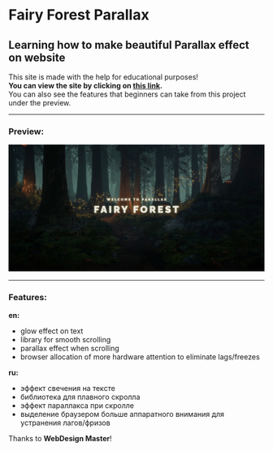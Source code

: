 # Fairy Forest Parallax

## Learning how to make beautiful Parallax effect on website
This site is made with the help for educational purposes!    
**You can view the site by clicking on [this link](https://ikramarenko1.github.io/fairy-forest/).**     
You can also see the features that beginners can take from this project under the preview.    

___

### Preview:
![preview img](/preview.jpeg)

___

### Features:

<strong>en:</strong>

- glow effect on text
- library for smooth scrolling
- parallax effect when scrolling
- browser allocation of more hardware attention to eliminate lags/freezes

<strong>ru:</strong>

- эффект свечения на тексте
- библиотека для плавного скролла
- эффект параллакса при скролле
- выделение браузером больше аппаратного внимания для устранения лагов/фризов

Thanks to **WebDesign Master**!
